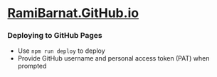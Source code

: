 # [RamiBarnat.GitHub.io](https://ramibarnat.github.io)

### Deploying to GitHub Pages
* Use `npm run deploy` to deploy
* Provide GitHub username and personal access token (PAT) when prompted